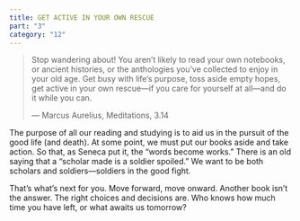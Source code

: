 ```yaml
---
title: GET ACTIVE IN YOUR OWN RESCUE
part: "3"
category: "12"
---
```


> Stop wandering about! You aren’t likely to read your own notebooks, or ancient histories, or the anthologies you’ve collected to enjoy in your old age. Get busy with life’s purpose, toss aside empty hopes, get active in your own rescue—if you care for yourself at all—and do it while you can.
>
> — Marcus Aurelius, Meditations, 3.14

The purpose of all our reading and studying is to aid us in the pursuit of the good life (and death). At some point, we must put our books aside and take action. So that, as Seneca put it, the “words become works.” There is an old saying that a “scholar made is a soldier spoiled.” We want to be both scholars and soldiers—soldiers in the good fight.

That’s what’s next for you. Move forward, move onward. Another book isn’t the answer. The right choices and decisions are. Who knows how much time you have left, or what awaits us tomorrow?
